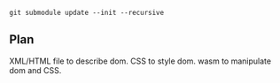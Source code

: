 `git submodule update --init --recursive`

## Plan
XML/HTML file to describe dom.
CSS to style dom.
wasm to manipulate dom and CSS.
